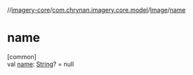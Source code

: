 //[imagery-core](../../../index.md)/[com.chrynan.imagery.core.model](../index.md)/[Image](index.md)/[name](name.md)

# name

[common]\
val [name](name.md): [String](https://kotlinlang.org/api/latest/jvm/stdlib/kotlin/-string/index.html)? = null
